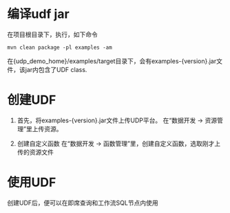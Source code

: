 # 编译udf jar

在项目根目录下，执行，如下命令

```
mvn clean package -pl examples -am
```

在{udp_demo_home}/examples/target目录下，会有examples-{version}.jar文件，该jar内包含了UDF class.

# 创建UDF

1. 首先，将examples-{version}.jar文件上传UDP平台。
在“数据开发 -> 资源管理”里上传资源。

2. 创建自定义函数
在“数据开发 -> 函数管理”里，创建自定义函数，选取刚才上传的资源文件

# 使用UDF

创建UDF后，便可以在即席查询和工作流SQL节点内使用
